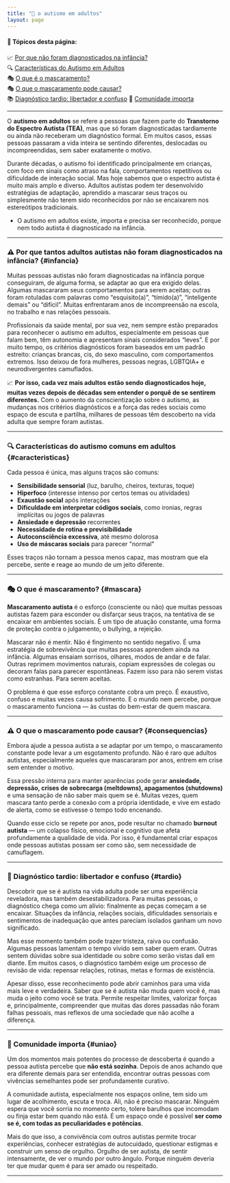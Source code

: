 ```yaml
---
title: "🧠 o autismo em adultos"
layout: page
---  
```


#### 📌 Tópicos desta página:  
📈 [Por que não foram diagnosticados na infância?](#infancia)  
🔍 [Características do Autismo em Adultos](#caracteristicas)  
🎭  [O que é o mascaramento?](#mascara)  
🎭  [O que o mascaramento pode causar?](#consequencias)  
📚 [Diagnóstico tardio: libertador e confuso](#tardio)
🤝 [Comunidade importa](#uniao)  

---
O **autismo em adultos** se refere a pessoas que fazem parte do **Transtorno do Espectro Autista (TEA)**, mas que só foram diagnosticadas tardiamente ou ainda não receberam um diagnóstico formal. Em muitos casos, essas pessoas passaram a vida inteira se sentindo diferentes, deslocadas ou incompreendidas, sem saber exatamente o motivo.

Durante décadas, o autismo foi identificado principalmente em crianças, com foco em sinais como atraso na fala, comportamentos repetitivos ou dificuldade de interação social. Mas hoje sabemos que o espectro autista é muito mais amplo e diverso. Adultos autistas podem ter desenvolvido estratégias de adaptação, aprendido a mascarar seus traços ou simplesmente não terem sido reconhecidos por não se encaixarem nos estereótipos tradicionais.  

- O autismo em adultos existe, importa e precisa ser reconhecido, porque nem todo autista é diagnosticado na infância.  


---

### ⚠️ Por que tantos adultos autistas não foram diagnosticados na infância? {#infancia}

Muitas pessoas autistas não foram diagnosticadas na infância porque conseguiram, de alguma forma, se adaptar ao que era exigido delas. Algumas mascararam seus comportamentos para serem aceitas; outras foram rotuladas com palavras como “esquisito(a)”, “tímido(a)”, “inteligente demais” ou “difícil”. Muitas enfrentaram anos de incompreensão na escola, no trabalho e nas relações pessoais.

Profissionais da saúde mental, por sua vez, nem sempre estão preparados para reconhecer o autismo em adultos, especialmente em pessoas que falam bem, têm autonomia e apresentam sinais considerados “leves”. E por muito tempo, os critérios diagnósticos foram baseados em um padrão estreito: crianças brancas, cis, do sexo masculino, com comportamentos extremos. Isso deixou de fora mulheres, pessoas negras, LGBTQIA+ e neurodivergentes camuflados.

📈 **Por isso, cada vez mais adultos estão sendo diagnosticados hoje, muitas vezes depois de décadas sem entender o porquê de se sentirem diferentes.** Com o aumento da conscientização sobre o autismo, as mudanças nos critérios diagnósticos e a força das redes sociais como espaço de escuta e partilha, milhares de pessoas têm descoberto na vida adulta que sempre foram autistas.

---

### 🔍 Características do autismo comuns em adultos {#caracteristicas}

Cada pessoa é única, mas alguns traços são comuns:

- **Sensibilidade sensorial** (luz, barulho, cheiros, texturas, toque)  
- **Hiperfoco** (interesse intenso por certos temas ou atividades)  
- **Exaustão social** após interações  
- **Dificuldade em interpretar códigos sociais**, como ironias, regras implícitas ou jogos de palavras  
- **Ansiedade e depressão** recorrentes  
- **Necessidade de rotina e previsibilidade**  
- **Autoconsciência excessiva**, até mesmo dolorosa  
- **Uso de máscaras sociais** para parecer "normal"

Esses traços não tornam a pessoa menos capaz, mas mostram que ela percebe, sente e reage ao mundo de um jeito diferente.

---

### 🎭 O que é mascaramento? {#mascara}

**Mascaramento autista** é o esforço (consciente ou não) que muitas pessoas autistas fazem para esconder ou disfarçar seus traços, na tentativa de se encaixar em ambientes sociais. É um tipo de atuação constante, uma forma de proteção contra o julgamento, o bullying, a rejeição.

Mascarar não é mentir. Não é fingimento no sentido negativo. É uma estratégia de sobrevivência que muitas pessoas aprendem ainda na infância. Algumas ensaiam sorrisos, olhares, modos de andar e de falar. Outras reprimem movimentos naturais, copiam expressões de colegas ou decoram falas para parecer espontâneas. Fazem isso para não serem vistas como estranhas. Para serem aceitas.

O problema é que esse esforço constante cobra um preço. É exaustivo, confuso e muitas vezes causa sofrimento. E o mundo nem percebe, porque o mascaramento funciona — às custas do bem-estar de quem mascara.

---

### ⚠️ O que o mascaramento pode causar? {#consequencias}

Embora ajude a pessoa autista a se adaptar por um tempo, o mascaramento constante pode levar a um esgotamento profundo. Não é raro que adultos autistas, especialmente aqueles que mascararam por anos, entrem em crise sem entender o motivo.

Essa pressão interna para manter aparências pode gerar **ansiedade, depressão, crises de sobrecarga (meltdowns), apagamentos (shutdowns)** e uma sensação de não saber mais quem se é. Muitas vezes, quem mascara tanto perde a conexão com a própria identidade, e vive em estado de alerta, como se estivesse o tempo todo encenando.

Quando esse ciclo se repete por anos, pode resultar no chamado **burnout autista** — um colapso físico, emocional e cognitivo que afeta profundamente a qualidade de vida. Por isso, é fundamental criar espaços onde pessoas autistas possam ser como são, sem necessidade de camuflagem.

---

### 🧩 Diagnóstico tardio: libertador e confuso {#tardio}

Descobrir que se é autista na vida adulta pode ser uma experiência reveladora, mas também desestabilizadora. Para muitas pessoas, o diagnóstico chega como um alívio: finalmente as peças começam a se encaixar. Situações da infância, relações sociais, dificuldades sensoriais e sentimentos de inadequação que antes pareciam isolados ganham um novo significado.

Mas esse momento também pode trazer tristeza, raiva ou confusão. Algumas pessoas lamentam o tempo vivido sem saber quem eram. Outras sentem dúvidas sobre sua identidade ou sobre como serão vistas dali em diante. Em muitos casos, o diagnóstico também exige um processo de revisão de vida: repensar relações, rotinas, metas e formas de existência.

Apesar disso, esse reconhecimento pode abrir caminhos para uma vida mais leve e verdadeira. Saber que se é autista não muda quem você é, mas muda o jeito como você se trata. Permite respeitar limites, valorizar forças e, principalmente, compreender que muitas das dores passadas não foram falhas pessoais, mas reflexos de uma sociedade que não acolhe a diferença.

---

### 🤝 Comunidade importa {#uniao}

Um dos momentos mais potentes do processo de descoberta é quando a pessoa autista percebe que **não está sozinha**. Depois de anos achando que era diferente demais para ser entendida, encontrar outras pessoas com vivências semelhantes pode ser profundamente curativo.

A comunidade autista, especialmente nos espaços online, tem sido um lugar de acolhimento, escuta e troca. Ali, não é preciso mascarar. Ninguém espera que você sorria no momento certo, tolere barulhos que incomodam ou finja estar bem quando não está. É um espaço onde é possível **ser como se é, com todas as peculiaridades e potências**.

Mais do que isso, a convivência com outros autistas permite trocar experiências, conhecer estratégias de autocuidado, questionar estigmas e construir um senso de orgulho. Orgulho de ser autista, de sentir intensamente, de ver o mundo por outro ângulo. Porque ninguém deveria ter que mudar quem é para ser amado ou respeitado.

---  
